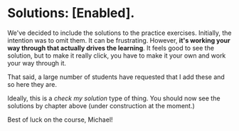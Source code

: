 # Solutions: [Enabled].

We've decided to include the solutions to the practice exercises. Initially, the intention was to omit them. It can be frustrating. However, **it's working your way through that actually drives the learning**. It feels good to see the solution, but to make it really click, you have to make it your own and work your way through it.

That said, a large number of students have requested that I add these and so here they are.

Ideally, this is a *check my solution* type of thing. You should now see the solutions by chapter above (under construction at the moment.)

Best of luck on the course, Michael!